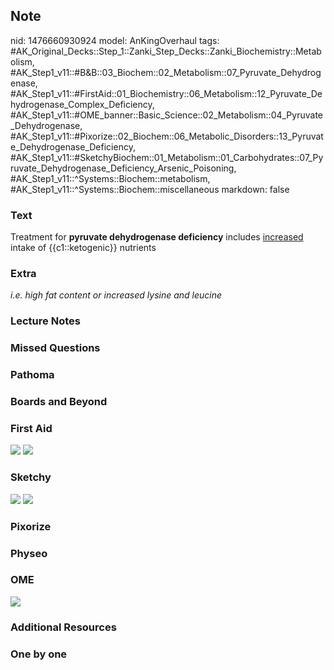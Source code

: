 ## Note
nid: 1476660930924
model: AnKingOverhaul
tags: #AK_Original_Decks::Step_1::Zanki_Step_Decks::Zanki_Biochemistry::Metabolism, #AK_Step1_v11::#B&B::03_Biochem::02_Metabolism::07_Pyruvate_Dehydrogenase, #AK_Step1_v11::#FirstAid::01_Biochemistry::06_Metabolism::12_Pyruvate_Dehydrogenase_Complex_Deficiency, #AK_Step1_v11::#OME_banner::Basic_Science::02_Metabolism::04_Pyruvate_Dehydrogenase, #AK_Step1_v11::#Pixorize::02_Biochem::06_Metabolic_Disorders::13_Pyruvate_Dehydrogenase_Deficiency, #AK_Step1_v11::#SketchyBiochem::01_Metabolism::01_Carbohydrates::07_Pyruvate_Dehydrogenase_Deficiency_Arsenic_Poisoning, #AK_Step1_v11::^Systems::Biochem::metabolism, #AK_Step1_v11::^Systems::Biochem::miscellaneous
markdown: false

### Text
<div>
  Treatment for <b>pyruvate dehydrogenase deficiency</b> includes
  <u>increased</u> intake of {{c1::ketogenic}} nutrients
</div>

### Extra
<i>i.e. high fat content or increased lysine and leucine</i>

### Lecture Notes


### Missed Questions


### Pathoma


### Boards and Beyond


### First Aid
<img src="tmpfrIxyV.png"> <img src="tmpKV6TDy.png">

### Sketchy
<img src="Screen%20Shot%202021-01-07%20at%2014.57.32.jpg">
<img src="Screen%20Shot%202021-01-07%20at%2014.57.52.jpg">

### Pixorize


### Physeo


### OME
<div class="ome-widget">
  <a href=
  "https://onlinemeded.org/spa/metabolism/pyruvate-dehydrogenase/acquire?ref=anki">
  <img src="_OME_AnkiFlashcards_Lesson_5.png"></a>
</div>

### Additional Resources


### One by one

